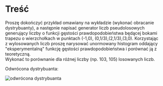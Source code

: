 # Treść

Proszę dokończyć przykład omawiany na wykładzie (wykonać obracanie dystrybuanty), a następnie napisać generator liczb pseudolosowych generujący liczby o funkcji gęstości prawdopodobieństwa będącej bokami trapezu o wierzchołkach w punktach (-1,0), (0,1/3),(2,1/3),(3,0). Korzystając z wylosowanych liczb proszę narysować unormowany histogram oddający "eksperymentalną" funkcję gęstości prawdopodobieństwa i porównać ją z teoretyczną.  
Wykonać to porównanie dla różnej liczby (np. 103, 105) losowanych liczb.

Odwrócona dystrybuanta:

![odwrócona dystrybuanta](https://user-images.githubusercontent.com/57668948/145393999-70b22df5-c061-49b8-beeb-401c1523c45b.png)
